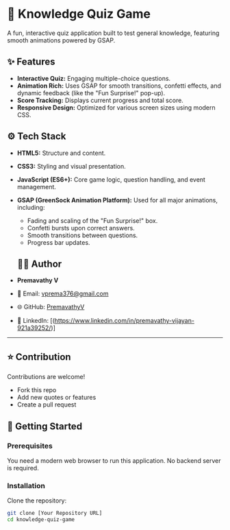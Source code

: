 # 🦁 Knowledge Quiz Game

A fun, interactive quiz application built to test general knowledge, featuring smooth animations powered by GSAP.

## ✨ Features

- **Interactive Quiz:** Engaging multiple-choice questions.
- **Animation Rich:** Uses GSAP for smooth transitions, confetti effects, and dynamic feedback (like the "Fun Surprise!" pop-up).
- **Score Tracking:** Displays current progress and total score.
- **Responsive Design:** Optimized for various screen sizes using modern CSS.

## ⚙️ Tech Stack

- **HTML5:** Structure and content.
- **CSS3:** Styling and visual presentation.
- **JavaScript (ES6+):** Core game logic, question handling, and event management.
- **GSAP (GreenSock Animation Platform):** Used for all major animations, including:
  - Fading and scaling of the "Fun Surprise!" box.
  - Confetti bursts upon correct answers.
  - Smooth transitions between questions.
  - Progress bar updates.
 
  ## 👩‍💻 Author

- **Premavathy V**  
- 📧 Email: [vprema376@gmail.com](mailto:vprema376@gmail.com)  
- 🌐 GitHub: [PremavathyV](https://github.com/PremavathyV)  
- 💼 LinkedIn:
 [(https://www.linkedin.com/in/premavathy-vijayan-921a39252/)]

---

## ⭐ Contribution

Contributions are welcome!  
- Fork this repo  
- Add new quotes or features  
- Create a pull request  


## 🚀 Getting Started

### Prerequisites
You need a modern web browser to run this application. No backend server is required.

### Installation
Clone the repository:

```bash
git clone [Your Repository URL]
cd knowledge-quiz-game






